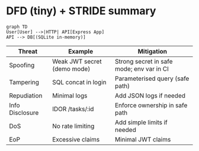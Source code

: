 # DFD (tiny) + STRIDE summary

```mermaid
graph TD
User[User] -->|HTTP| API[Express App]
API --> DB[(SQLite in-memory)]
```

| Threat | Example | Mitigation |
|---|---|---|
| Spoofing | Weak JWT secret (demo mode) | Strong secret in safe mode; env var in CI |
| Tampering | SQL concat in login | Parameterised query (safe path) |
| Repudiation | Minimal logs | Add JSON logs if needed |
| Info Disclosure | IDOR /tasks/:id | Enforce ownership in safe path |
| DoS | No rate limiting | Add simple limits if needed |
| EoP | Excessive claims | Minimal JWT claims |
